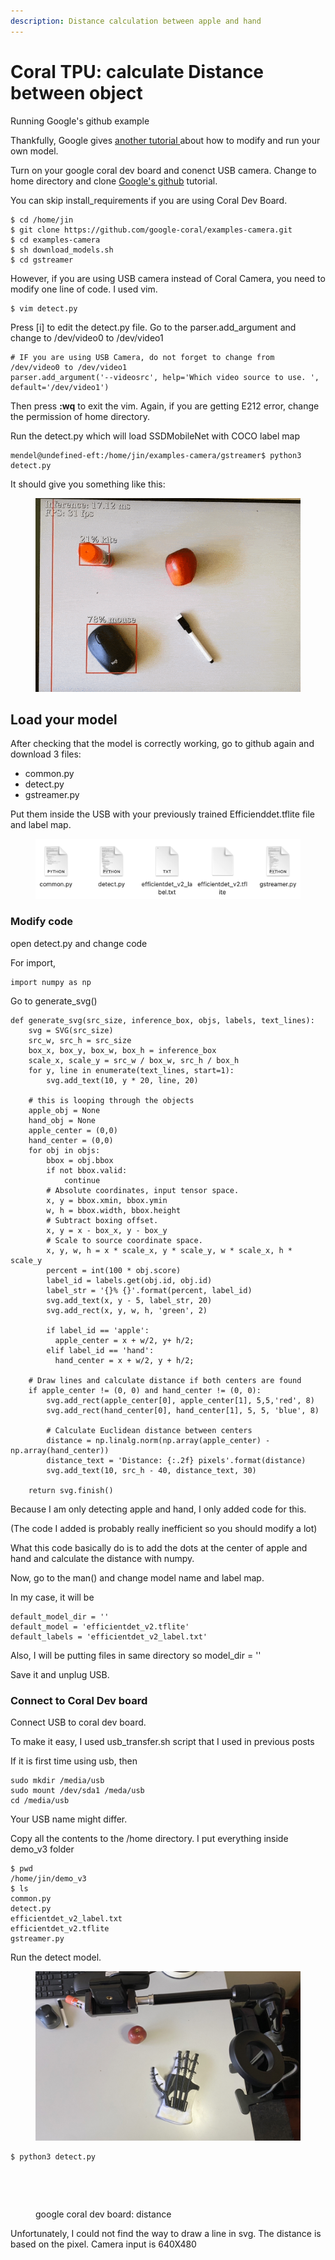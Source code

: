 ```yaml
---
description: Distance calculation between apple and hand
---
```


# Coral TPU: calculate Distance between object

&#x20;Running Google's github example&#x20;

Thankfully, Google gives [another tutorial ](https://coral.ai/docs/dev-board/camera/#try-other-example-code)about how to modify and run your own model.&#x20;



Turn on your google coral dev board and conenct USB camera. Change to home directory and clone [Google's github](https://github.com/google-coral/examples-camera.git) tutorial.

You can skip install\_requirements if you are using Coral Dev Board.

```
$ cd /home/jin 
$ git clone https://github.com/google-coral/examples-camera.git
$ cd examples-camera
$ sh download_models.sh
$ cd gstreamer
```

However, if you are using USB camera instead of Coral Camera, you need to modify one line of code. I used vim.

```
$ vim detect.py
```

Press \[i] to edit the detect.py file. Go to the parser.add\_argument and change to /dev/video0 to /dev/video1

```
# IF you are using USB Camera, do not forget to change from /dev/video0 to /dev/video1
parser.add_argument('--videosrc', help='Which video source to use. ', default='/dev/video1')
```

Then press **:wq** to exit the vim. Again, if you are getting E212 error, change the permission of home directory.&#x20;

Run the detect.py which will load SSDMobileNet with COCO label map

```
mendel@undefined-eft:/home/jin/examples-camera/gstreamer$ python3 detect.py 
```

It should give you something like this:

<figure><img src="../../.gitbook/assets/coral-camera.gif" alt=""><figcaption></figcaption></figure>

## Load your model&#x20;

After checking that the model is correctly working, go to github again and download 3 files:

* common.py&#x20;
* detect.py
* gstreamer.py

Put them inside the USB with your previously trained Efficienddet.tflite file and label map. &#x20;

<figure><img src="../../.gitbook/assets/Screenshot 2023-08-28 at 2.02.53 PM.png" alt=""><figcaption></figcaption></figure>

### Modify code&#x20;

open detect.py and change code&#x20;

For import,&#x20;

```
import numpy as np 
```

Go to generate\_svg()&#x20;

```
def generate_svg(src_size, inference_box, objs, labels, text_lines):
    svg = SVG(src_size)
    src_w, src_h = src_size
    box_x, box_y, box_w, box_h = inference_box
    scale_x, scale_y = src_w / box_w, src_h / box_h
    for y, line in enumerate(text_lines, start=1):
        svg.add_text(10, y * 20, line, 20)
      
    # this is looping through the objects 
    apple_obj = None
    hand_obj = None
    apple_center = (0,0)
    hand_center = (0,0)
    for obj in objs:
        bbox = obj.bbox
        if not bbox.valid:
            continue
        # Absolute coordinates, input tensor space.
        x, y = bbox.xmin, bbox.ymin
        w, h = bbox.width, bbox.height
        # Subtract boxing offset.
        x, y = x - box_x, y - box_y
        # Scale to source coordinate space.
        x, y, w, h = x * scale_x, y * scale_y, w * scale_x, h * scale_y
        percent = int(100 * obj.score)
        label_id = labels.get(obj.id, obj.id)
        label_str = '{}% {}'.format(percent, label_id)
        svg.add_text(x, y - 5, label_str, 20)
        svg.add_rect(x, y, w, h, 'green', 2)

        if label_id == 'apple':
          apple_center = x + w/2, y+ h/2; 
        elif label_id == 'hand':
          hand_center = x + w/2, y + h/2;

    # Draw lines and calculate distance if both centers are found
    if apple_center != (0, 0) and hand_center != (0, 0):
        svg.add_rect(apple_center[0], apple_center[1], 5,5,'red', 8)
        svg.add_rect(hand_center[0], hand_center[1], 5, 5, 'blue', 8)

        # Calculate Euclidean distance between centers
        distance = np.linalg.norm(np.array(apple_center) - np.array(hand_center))
        distance_text = 'Distance: {:.2f} pixels'.format(distance)
        svg.add_text(10, src_h - 40, distance_text, 30)

    return svg.finish()
```

Because I am only detecting apple and hand, I only added code for this.&#x20;

(The code I added is probably really inefficient so you should modify a lot)

What this code basically do is to add the dots at the center of apple and hand and calculate the distance with numpy.&#x20;



Now, go to the man() and change model name and label map.&#x20;

In my case, it will be

```
default_model_dir = ''
default_model = 'efficientdet_v2.tflite'
default_labels = 'efficientdet_v2_label.txt'
```

Also, I will be putting files in same directory so model\_dir = ''

Save it and unplug USB.&#x20;



### Connect to Coral Dev board&#x20;

Connect USB to coral dev board.&#x20;

To make it easy, I used usb\_transfer.sh script that I used in previous posts&#x20;

If it is first time using usb, then&#x20;

```
sudo mkdir /media/usb
sudo mount /dev/sda1 /meda/usb 
cd /media/usb 
```

Your USB name might differ.&#x20;

Copy all the contents to the /home directory. I put everything inside demo\_v3 folder&#x20;

```
$ pwd 
/home/jin/demo_v3
$ ls 
common.py 
detect.py 
efficientdet_v2_label.txt
efficientdet_v2.tflite
gstreamer.py 
```

Run the detect model.

<figure><img src="../../.gitbook/assets/IMG_2154 Large.jpeg" alt=""><figcaption></figcaption></figure>

```
$ python3 detect.py
```

<figure><img src="../../.gitbook/assets/coral_distance_1.gif" alt=""><figcaption></figcaption></figure>

<figure><img src="../../.gitbook/assets/coral_distance_2.gif" alt=""><figcaption><p>google coral dev board: distance</p></figcaption></figure>

Unfortunately, I could not find the way to draw a line in svg. The distance is based on the pixel. Camera input is 640X480
